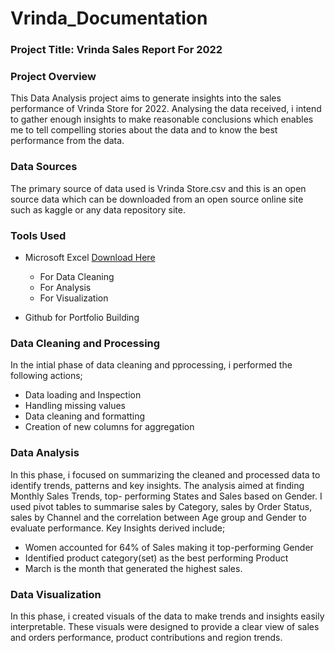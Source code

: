 # Vrinda_Documentation

### Project Title: Vrinda Sales Report For 2022

### Project Overview
This Data Analysis project aims to generate insights into the sales performance of Vrinda Store for 2022. Analysing the data received, i intend to gather enough insights to make reasonable conclusions which enables me to tell compelling stories about the data and to know the best performance from the data.

### Data Sources
The primary source of data used is Vrinda Store.csv and this is an open source data which can be downloaded from an open source online site such as kaggle or any data repository site.

### Tools Used
- Microsoft Excel [Download Here](https://www.microsoft.com) 
   - For Data Cleaning
   - For Analysis
   - For Visualization
    
- Github for Portfolio Building

### Data Cleaning and Processing
In the intial phase of data cleaning and pprocessing, i performed the following actions;
- Data loading and Inspection
- Handling missing values
- Data cleaning and formatting
- Creation of new columns for aggregation

### Data Analysis
In this phase, i focused on summarizing the cleaned and processed data to identify trends, patterns and key insights. The analysis aimed at finding Monthly Sales Trends, top- performing States and Sales based on Gender. I used pivot tables to summarise sales by Category, sales by Order Status, sales by Channel and the correlation between Age group and Gender to evaluate performance. Key Insights derived include;
 - Women accounted for 64% of Sales making it top-performing Gender
 - Identified product category(set) as the best performing Product
 - March is the month that generated the highest sales.

### Data Visualization
In this phase, i created visuals of the data to make trends and insights easily interpretable. These visuals were designed to provide a clear view of sales and orders performance, product contributions and region trends.




